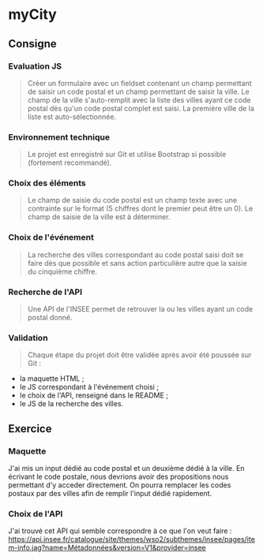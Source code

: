 # myCity

## Consigne

### Evaluation JS

> Créer un formulaire avec un fieldset contenant un champ permettant de saisir un
code postal et un champ permettant de saisir la ville. Le champ de la ville
s'auto-remplit avec la liste des villes ayant ce code postal dès qu'un code
postal complet est saisi. La première ville de la liste est auto-sélectionnée.

### Environnement technique

> Le projet est enregistré sur Git et utilise Bootstrap si possible (fortement
recommandé).

### Choix des éléments

> Le champ de saisie du code postal est un champ texte avec une contrainte sur le
format (5 chiffres dont le premier peut être un 0). Le champ de saisie de la
ville est à déterminer.

### Choix de l'événement

> La recherche des villes correspondant au code postal saisi doit se faire dès que
possible et sans action particulière autre que la saisie du cinquième chiffre.

### Recherche de l'API

> Une API de l'INSEE permet de retrouver la ou les villes ayant un code postal
donné.

### Validation

> Chaque étape du projet doit être validée après avoir été poussée sur Git :

- la maquette HTML ;
- le JS correspondant à l'événement choisi ;
- le choix de l'API, renseigné dans le README ;
- le JS de la recherche des villes.

## Exercice

### Maquette

J'ai mis un input dédié au code postal et un deuxième dédié à la ville. En écrivant le code postale, nous devrions avoir des propositions nous permettant d'y acceder directement. On pourra remplacer les codes postaux par des villes afin de remplir l'input dédié rapidement.

### Choix de l'API

J'ai trouvé cet API qui semble correspondre à ce que l'on veut faire :
<https://api.insee.fr/catalogue/site/themes/wso2/subthemes/insee/pages/item-info.jag?name=Métadonnées&version=V1&provider=insee>
